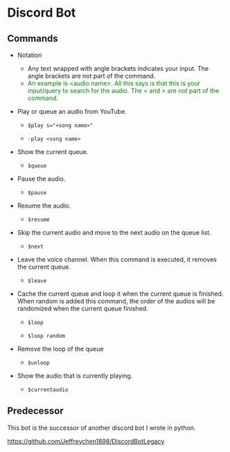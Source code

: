 # Discord Bot
## Commands

* Notation

  * Any text wrapped with angle brackets indicates your input. The angle brackets are not part of the command.
  * <span style="color: green">An example is \<audio name>. All this says is that this is your input/query to search for the audio. The \< and > are not part of the command.</span>

* Play or queue an audio from YouTube.

  * ```
    $play s="<song name>"
    ```

  * ```
    -play <song name>
    ```

* Show the current queue.

  * ```
    $queue
    ```

* Pause the audio.

  * ```
    $pause
    ```

* Resume the audio.

  * ```
    $resume
    ```

* Skip the current audio and move to the next audio on the queue list.

  * ```
    $next
    ```

* Leave the voice channel. When this command is executed, it removes the current queue.

  * ```
    $leave
    ```

* Cache the current queue and loop it when the current queue is finished. When random is added this command, the order of the audios will be randomized when the current queue finished.

  * ```
    $loop
    ```

  * ```
    $loop random
    ```

* Remove the loop of the queue

  * ```
    $unloop
    ```

* Show the audio that is currently playing.

  * ```
    $currentaudio
    ```

## Predecessor

This bot is the successor of another discord bot I wrote in python.

https://github.com/Jeffreychen1898/DiscordBotLegacy

